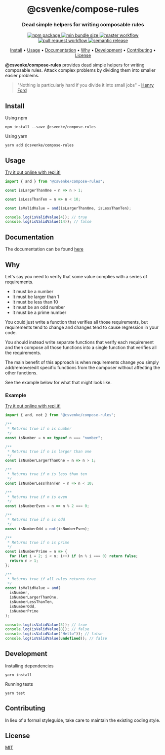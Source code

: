 <h1 align="center" style="border-bottom: none;">@csvenke/compose-rules</h1>
<h3 align="center">Dead simple helpers for writing composable rules</h3>
<p align="center">
  <a href="https://www.npmjs.com/package/@csvenke/compose-rules">
    <img src="https://badgen.net/npm/v/@csvenke/compose-rules" alt="npm package" />
  </a>
  <a href="https://bundlephobia.com/result?p=@csvenke/compose-rules">
    <img src="https://badgen.net/bundlephobia/min/@csvenke/compose-rules" alt="min bundle size" />
  </a>
  <a href="https://github.com/csvenke/compose-rules/actions?query=workflow%3Amaster">
    <img src="https://github.com/csvenke/compose-rules/workflows/master/badge.svg" alt="master workflow" />
  </a>
  <a href="https://github.com/csvenke/compose-rules/actions?query=workflow%3A%22pull+request%22">
    <img src="https://github.com/csvenke/compose-rules/workflows/pull%20request/badge.svg" alt="pull request workflow" />
  </a>
  <a href="https://github.com/semantic-release/semantic-release">
    <img src="https://img.shields.io/badge/%20%20%F0%9F%93%A6%F0%9F%9A%80-semantic--release-e10079.svg" alt="semantic release" />
  </a>
</p>

<p align="center">
  <a href="#install">Install</a> •
  <a href="#usage">Usage</a> •
  <a href="#documentation">Documentation</a> •
  <a href="#why">Why</a> •
  <a href="#development">Development</a> •
  <a href="#contributing">Contributing</a> •
  <a href="#license">License</a>
</p>

**@csvenke/compose-rules** provides dead simple helpers for writing composable rules.
Attack complex problems by dividing them into smaller easier problems.

> "Nothing is particularly hard if you divide it into small jobs" - [Henry Ford](https://no.wikipedia.org/wiki/Henry_Ford)

## Install

Using npm

```
npm install --save @csvenke/compose-rules
```

Using yarn

```
yarn add @csvenke/compose-rules
```

## Usage

[Try it out online with repl.it!](https://repl.it/@csvenke/PunyCalculatingServers)

```js
import { and } from "@csvenke/compose-rules";

const isLargerThanOne = n => n > 1;

const isLessThanTen = n => n < 10;

const isValidValue = and(isLargerThanOne, isLessThanTen);

console.log(isValidValue(4)); // true
console.log(isValidValue(14)); // false
```

## Documentation

The documentation can be found [here](https://csvenke.github.io/compose-rules)

## Why

Let's say you need to verify that some value complies with a series of requirements.

- It must be a number
- It must be larger than 1
- It must be less than 10
- It must be an odd number
- It must be a prime number

You could just write a function that verifies all those requirements, but requirements tend to change and changes tend to cause regression in your code.

You should instead write separate functions that verify each requirement and then compose all those functions into a single function that verifies all the requirements.

The main benefit of this approach is when requirements change you simply add/remove/edit specific functions from the composer without affecting the other functions.

See the example below for what that might look like.

### Example

[Try it out online with repl.it!](https://repl.it/@csvenke/WorseMiserlyScale)

```js
import { and, not } from "@csvenke/compose-rules";

/**
 * Returns true if n is number
 */
const isNumber = n => typeof n === "number";

/**
 * Returns true if n is larger than one
 */
const isNumberLargerThanOne = n => n > 1;

/**
 * Returns true if n is less than ten
 */
const isNumberLessThanTen = n => n < 10;

/**
 * Returns true if n is even
 */
const isNumberEven = n => n % 2 === 0;

/**
 * Returns true if n is odd
 */
const isNumberOdd = not(isNumberEven);

/**
 * Returns true if n is prime
 */
const isNumberPrime = n => {
  for (let i = 2; i < n; i++) if (n % i === 0) return false;
  return n > 1;
};

/**
 * Returns true if all rules returns true
 */
const isValidValue = and(
  isNumber,
  isNumberLargerThanOne,
  isNumberLessThanTen,
  isNumberOdd,
  isNumberPrime
);

console.log(isValidValue(5)); // true
console.log(isValidValue(8)); // false
console.log(isValidValue("Hello")); // false
console.log(isValidValue(undefined)); // false
```

## Development

Installing dependencies

```
yarn install
```

Running tests

```
yarn test
```

## Contributing

In lieu of a formal styleguide, take care to maintain the existing coding style.

## License

[MIT](https://github.com/csvenke/compose-rules/blob/master/LICENSE)
